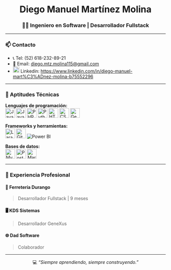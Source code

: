 <h1 align="center">Diego Manuel Martínez Molina</h1>
<h3 align="center">👨‍💻 Ingeniero en Software | Desarrollador Fullstack</h3>

---

### 📫 Contacto
- 📞 Tel: (52) 618-232-89-21  
- 📧 Email: diego.mtz.molina115@gmail.com  
- <img src="https://cdn.jsdelivr.net/gh/devicons/devicon/icons/linkedin/linkedin-original.svg" width="20"/> Linkedin: https://www.linkedin.com/in/diego-manuel-mart%C3%ADnez-molina-b75552296

---

### 🧠 Aptitudes Técnicas

**Lenguajes de programación:**  
<img src="https://cdn.jsdelivr.net/gh/devicons/devicon/icons/java/java-original.svg" alt="Java" width="30"/> 
<img src="https://cdn.jsdelivr.net/gh/devicons/devicon/icons/javascript/javascript-original.svg" alt="JavaScript" width="30"/> 
<img src="https://cdn.jsdelivr.net/gh/devicons/devicon/icons/php/php-original.svg" alt="PHP" width="30"/> 
<img src="https://cdn.jsdelivr.net/gh/devicons/devicon/icons/python/python-original.svg" alt="Python" width="30"/> 
<img src="https://cdn.jsdelivr.net/gh/devicons/devicon/icons/html5/html5-original.svg" alt="HTML" width="30"/> 
<img src="https://cdn.jsdelivr.net/gh/devicons/devicon/icons/css3/css3-original.svg" alt="CSS" width="30"/> 
<img src="https://avatars.githubusercontent.com/u/16494738?s=280&v=4" alt="GeneXus" width="30"/> 

**Frameworks y herramientas:**  
<img src="https://laravel.gallerycdn.vsassets.io/extensions/laravel/vscode-laravel/1.0.7/1743524388290/Microsoft.VisualStudio.Services.Icons.Default" alt="Laravel" width="30"/> 
<img src="https://cdn.jsdelivr.net/gh/devicons/devicon/icons/git/git-original.svg" alt="Git" width="30"/> 
<img src="https://img.icons8.com/color/30/power-bi.png" alt="Power BI"/>  

**Bases de datos:**  
<img src="https://cdn.jsdelivr.net/gh/devicons/devicon/icons/mysql/mysql-original.svg" alt="MySQL" width="30"/> 
<img src="https://cdn.jsdelivr.net/gh/devicons/devicon/icons/postgresql/postgresql-original.svg" alt="PostgreSQL" width="30"/> 
<img src="https://cdn.jsdelivr.net/gh/devicons/devicon/icons/sqlite/sqlite-original.svg" alt="MariaDB/SQL Server" width="30"/>

---

### 💼 Experiencia Profesional

#### 🏢 Ferretería Durango
> Desarrollador Fullstack | 9 meses  

#### 🖥️ KDS Sistemas  
> Desarrollador GeneXus  

#### 🌐 Dad Software  
> Colaborador  

---

<p align="center">
  💻 <i>“Siempre aprendiendo, siempre construyendo.”</i>
</p>
